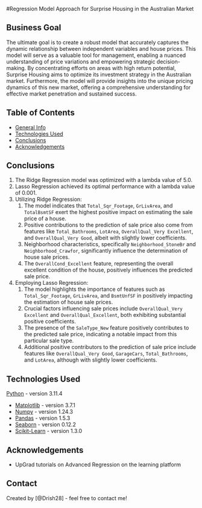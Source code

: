 #Regression Model Approach for Surprise Housing in the Australian Market


## Business Goal

The ultimate goal is to create a robust model that accurately captures the dynamic relationship between independent variables and house prices. This model will serve as a valuable tool for management, enabling a nuanced understanding of price variations and empowering strategic decision-making. By concentrating efforts on areas with high return potential, Surprise Housing aims to optimize its investment strategy in the Australian market. Furthermore, the model will provide insights into the unique pricing dynamics of this new market, offering a comprehensive understanding for effective market penetration and sustained success.


## Table of Contents
* [General Info](#general-information)
* [Technologies Used](#technologies-used)
* [Conclusions](#conclusions)
* [Acknowledgements](#acknowledgements)

<!-- You can include any other section that is pertinent to your problem -->


## Conclusions

1. The Ridge Regression model was optimized with a lambda value of 5.0.
2. Lasso Regression achieved its optimal performance with a lambda value of 0.001.
3. Utilizing Ridge Regression:
   1. The model indicates that `Total_Sqr_Footage`, `GrLivArea`, and `TotalBsmtSF` exert the highest positive impact on estimating the sale price of a house.
   2. Positive contributions to the prediction of sale price also come from features like `Total_Bathrooms`, `LotArea`, `OverallQual_Very Excellent`, and `OverallQual_Very Good`, albeit with slightly lower coefficients.
   3. Neighborhood characteristics, specifically `Neighborhood_StoneBr` and `Neighborhood_Crawfor`, significantly influence the determination of house sale prices.
   4. The `OverallCond_Excellent` feature, representing the overall excellent condition of the house, positively influences the predicted sale price.
4. Employing Lasso Regression:
   1. The model highlights the importance of features such as `Total_Sqr_Footage`, `GrLivArea`, and `BsmtUnfSF` in positively impacting the estimation of house sale prices.
   2. Crucial factors influencing sale prices include `OverallQual_Very Excellent` and `OverallQual_Excellent`, both exhibiting substantial positive coefficients.
   3. The presence of the `SaleType_New` feature positively contributes to the predicted sale price, indicating a notable impact from this particular sale type.
   4. Additional positive contributors to the prediction of sale price include features like `OverallQual_Very Good`, `GarageCars`, `Total_Bathrooms`, and `LotArea`, although with slightly lower coefficients.

<!-- You don't have to answer all the questions - just the ones relevant to your project. -->


<!-- You don't have to answer all the questions - just the ones relevant to your project. -->


## Technologies Used
[Python](https://www.python.org/) - version 3.11.4
- [Matplotlib](https://matplotlib.org/) - version 3.7.1
- [Numpy](https://numpy.org/) - version 1.24.3
- [Pandas](https://pandas.pydata.org/) - version 1.5.3
- [Seaborn](https://seaborn.pydata.org/) - version 0.12.2
- [Scikit-Learn](https://scikit-learn.org/stable/) - version 1.3.0

<!-- As the libraries versions keep on changing, it is recommended to mention the version of library used in this project -->

## Acknowledgements
- UpGrad tutorials on Advanced Regression on the learning platform


## Contact
Created by [@Drish28] - feel free to contact me!


<!-- Optional -->
<!-- ## License -->
<!-- This project is open source and available under the [... License](). -->

<!-- You don't have to include all sections - just the one's relevant to your project -->